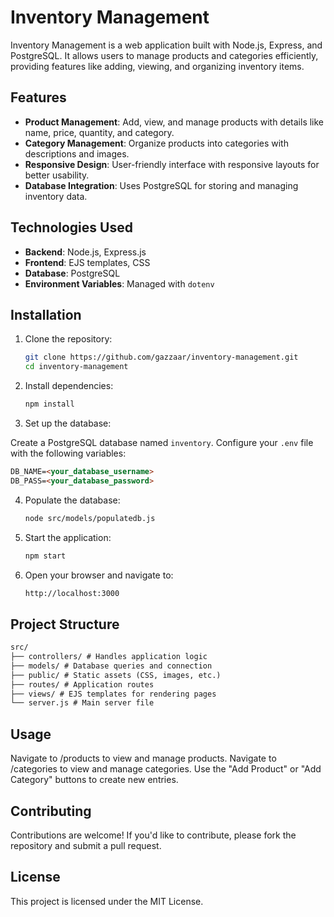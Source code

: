# Inventory Management

Inventory Management is a web application built with Node.js, Express, and PostgreSQL. It allows users to manage products and categories efficiently, providing features like adding, viewing, and organizing inventory items.

## Features

- **Product Management**: Add, view, and manage products with details like name, price, quantity, and category.
- **Category Management**: Organize products into categories with descriptions and images.
- **Responsive Design**: User-friendly interface with responsive layouts for better usability.
- **Database Integration**: Uses PostgreSQL for storing and managing inventory data.

## Technologies Used

- **Backend**: Node.js, Express.js
- **Frontend**: EJS templates, CSS
- **Database**: PostgreSQL
- **Environment Variables**: Managed with `dotenv`

## Installation

1. Clone the repository:
   ```bash
   git clone https://github.com/gazzaar/inventory-management.git
   cd inventory-management
   ```
2. Install dependencies:
   ```bash
   npm install
   ```
3. Set up the database:

Create a PostgreSQL database named `inventory`.
Configure your `.env` file with the following variables:

```markdown
DB_NAME=<your_database_username>
DB_PASS=<your_database_password>
```

4. Populate the database:

   ```bash
   node src/models/populatedb.js
   ```

5. Start the application:

   ```bash
   npm start
   ```

6. Open your browser and navigate to:
   ```markdown
   http://localhost:3000
   ```

## Project Structure

```markdown
src/
├── controllers/ # Handles application logic
├── models/ # Database queries and connection
├── public/ # Static assets (CSS, images, etc.)
├── routes/ # Application routes
├── views/ # EJS templates for rendering pages
└── server.js # Main server file
```

## Usage

Navigate to /products to view and manage products.
Navigate to /categories to view and manage categories.
Use the "Add Product" or "Add Category" buttons to create new entries.

## Contributing

Contributions are welcome! If you'd like to contribute, please fork the repository and submit a pull request.

## License

This project is licensed under the MIT License.
